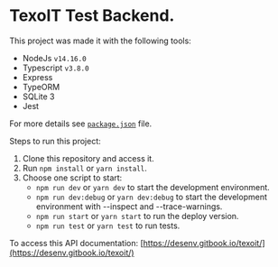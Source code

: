 # TexoIT Test Backend.

This project was made it with the following tools:
- NodeJs `v14.16.0`
- Typescript `v3.8.0`
- Express
- TypeORM
- SQLite 3
- Jest

For more details see [```package.json```](./package.json) file.

Steps to run this project:

1. Clone this repository and access it.
2. Run `npm install` or `yarn install`.
2. Choose one script to start:
	- `npm run dev` or `yarn dev` to start the development environment.
	- `npm run dev:debug` or `yarn dev:debug` to start the development environment with --inspect and --trace-warnings.
	- `npm run start` or `yarn start` to run the deploy version.
	- `npm run test` or `yarn test` to run tests.

To access this API documentation: [https://desenv.gitbook.io/texoit/](https://desenv.gitbook.io/texoit/)
